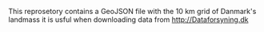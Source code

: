 This reprosetory contains a GeoJSON file with the 10 km grid of Danmark's landmass it is usful when downloading data from [http://Dataforsyning.dk
](https://dataforsyningen.dk/)
